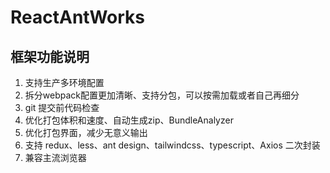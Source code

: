 # ReactAntWorks

## 框架功能说明

1. 支持生产多环境配置
2. 拆分webpack配置更加清晰、支持分包，可以按需加载或者自己再细分
3. git 提交前代码检查
4. 优化打包体积和速度、自动生成zip、BundleAnalyzer
5. 优化打包界面，减少无意义输出
6. 支持 redux、less、ant design、tailwindcss、typescript、Axios 二次封装
7. 兼容主流浏览器

